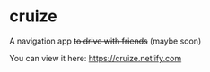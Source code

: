 # cruize

A navigation app ~~to drive with friends~~ (maybe soon)

You can view it here: https://cruize.netlify.com
